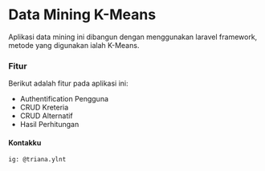 # Data Mining K-Means
Aplikasi data mining ini dibangun dengan menggunakan laravel framework, metode yang digunakan ialah K-Means.

### Fitur
Berikut adalah fitur pada aplikasi ini:
- Authentification Pengguna
- CRUD Kreteria
- CRUD Alternatif
- Hasil Perhitungan

#### Kontakku
` ig: @triana.ylnt `